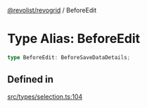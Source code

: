 [@revolist/revogrid](README.md) / BeforeEdit

# Type Alias: BeforeEdit

```ts
type BeforeEdit: BeforeSaveDataDetails;
```

## Defined in

[src/types/selection.ts:104](https://github.com/revolist/revogrid/blob/a849a2bedd405f9be6994ce2465b998f17fd214c/src/types/selection.ts#L104)
